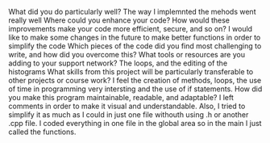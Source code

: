 What did you do particularly well? The way I implemnted the mehods went really well 
Where could you enhance your code? How would these improvements make your code more efficient, secure, and so on?
I would like to make some changes in the future to make better functions in order to simplify the code
Which pieces of the code did you find most challenging to write, and how did you overcome this? What tools or resources are you adding to your support network? The loops, and the editing of the histograms
What skills from this project will be particularly transferable to other projects or course work? I feel the creation of methods, loops, the use of time in programming very intersting and the use of if statements. 
How did you make this program maintainable, readable, and adaptable? I left comments in order to make it visual and understandable. Also, I tried to simplify it as much as I could in just one file withouth using .h or another .cpp file. I coded everything in one file in the global area so in the main I just called the functions.  
